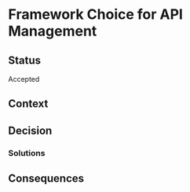 # Framework Choice for API Management

## Status

Accepted

## Context

## Decision

### Solutions

## Consequences
